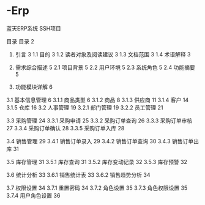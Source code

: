 # -Erp

蓝天ERP系统  SSH项目

目录
目录	2
1. 引言	3
1.1 目的	3
1.2 读者对象及阅读建议	3
1.3 文档范围	3
1.4 术语解释	3


2. 需求综合描述	5
2.1 项目背景	5
2.2 用户环境	5
2.3 系统角色	5
2.4 功能摘要	5


3. 功能模块详解	6


3.1 基本信息管理	6
3.1.1 商品类型	6
3.1.2 商品	8
3.1.3 供应商	11
3.1.4 客户	14
3.1.5 仓库	16
3.2 人事管理	19
3.2.1 部门管理	19
3.2.2 员工管理	21


3.3 采购管理	24
3.3.1 采购申请	25
3.3.2 采购订单查询	26
3.3.3 采购订单审核	27
3.3.4 采购订单确认	28
3.3.5 采购订单入库	28


3.4 销售管理	29
3.4.1 销售订单录入	29
3.4.2 销售订单查询	30
3.4.3 销售订单出库	31


3.5 库存管理	31
3.5.1 库存查询	31
3.5.2 库存变动记录	32
3.5.3 库存预警	32


3.6 统计分析	33
3.6.1 销售统计表	33
3.6.2 销售趋势分析	34


3.7 权限设置	34
3.7.1 重置密码	34
3.7.2 角色设置	35
3.7.3 角色权限设置	35
3.7.4 用户角色设置	36

